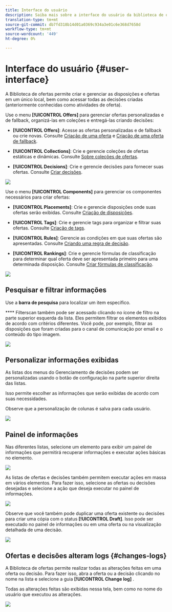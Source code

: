 ```yaml
---
title: Interface do usuário
description: Saiba mais sobre a interface do usuário da biblioteca de ofertas.
translation-type: tm+mt
source-git-commit: db7fd318b14d01a0369c934a3e01c6e368d7658d
workflow-type: tm+mt
source-wordcount: '449'
ht-degree: 0%

---
```


# Interface do usuário {#user-interface}

A Biblioteca de ofertas permite criar e gerenciar as disposições e ofertas em um único local, bem como acessar todas as decisões criadas (anteriormente conhecidas como atividades de oferta).

Use o menu **[!UICONTROL Offers]** para gerenciar ofertas personalizadas e de fallback, organizá-las em coleções e entregá-las criando decisões:

* **[!UICONTROL Offers]**: Acesse as ofertas personalizadas e de fallback ou crie novas. Consulte [Criação de uma oferta](../offer-library/creating-personalized-offers.md) e [Criação de uma oferta de fallback](../offer-library/creating-fallback-offers.md).

* **[!UICONTROL Collections]**: Crie e gerencie coleções de ofertas estáticas e dinâmicas. Consulte [Sobre coleções de ofertas](../offer-library/creating-collections.md).

* **[!UICONTROL Decisions]**: Crie e gerencie decisões para fornecer suas ofertas. Consulte [Criar decisões](../offer-activities/create-offer-activities.md).

![](../../assets/offers_menu.png)

Use o menu **[!UICONTROL Components]** para gerenciar os componentes necessários para criar ofertas:

* **[!UICONTROL Placements]**: Crie e gerencie disposições onde suas ofertas serão exibidas. Consulte [Criação de disposições](../offer-library/creating-placements.md).

* **[!UICONTROL Tags]**: Crie e gerencie tags para organizar e filtrar suas ofertas. Consulte [Criação de tags](../offer-library/creating-tags.md).

* **[!UICONTROL Rules]**: Gerencie as condições em que suas ofertas são apresentadas. Consulte [Criando uma regra de decisão](../offer-library/creating-decision-rules.md).

* **[!UICONTROL Rankings]**: Crie e gerencie fórmulas de classificação para determinar qual oferta deve ser apresentada primeiro para uma determinada disposição. Consulte [Criar fórmulas de classificação](../offer-library/create-ranking-formulas.md).

![](../../assets/offer_activities.png)

## Pesquisar e filtrar informações

Use a **barra de pesquisa** para localizar um item específico.

**** Filterscan também pode ser acessado clicando no ícone de filtro na parte superior esquerda da lista. Eles permitem filtrar os elementos exibidos de acordo com critérios diferentes. Você pode, por exemplo, filtrar as disposições que foram criadas para o canal de comunicação por email e o conteúdo do tipo imagem.

![](../../assets/filters.png)

## Personalizar informações exibidas

As listas dos menus do Gerenciamento de decisões podem ser personalizadas usando o botão de configuração na parte superior direita das listas.

Isso permite escolher as informações que serão exibidas de acordo com suas necessidades.

Observe que a personalização de colunas é salva para cada usuário.

![](../../assets/columns.png)

## Painel de informações

Nas diferentes listas, selecione um elemento para exibir um painel de informações que permitirá recuperar informações e executar ações básicas no elemento.

![](../../assets/information-pane.png)

As listas de ofertas e decisões também permitem executar ações em massa em vários elementos. Para fazer isso, selecione as ofertas ou decisões desejadas e selecione a ação que deseja executar no painel de informações.

![](../../assets/bulk-actions.png)

Observe que você também pode duplicar uma oferta existente ou decisões para criar uma cópia com o status **[!UICONTROL Draft]**. Isso pode ser executado no painel de informações ou em uma oferta ou na visualização detalhada de uma decisão.

![](../../assets/duplicate-offer.png)

## Ofertas e decisões alteram logs {#changes-logs}

A Biblioteca de ofertas permite realizar todas as alterações feitas em uma oferta ou decisão. Para fazer isso, abra a oferta ou a decisão clicando no nome na lista e selecione a guia **[!UICONTROL Change log]** .

Todas as alterações feitas são exibidas nessa tela, bem como no nome do usuário que executou as alterações.

![](../../assets/change-logs.png)
